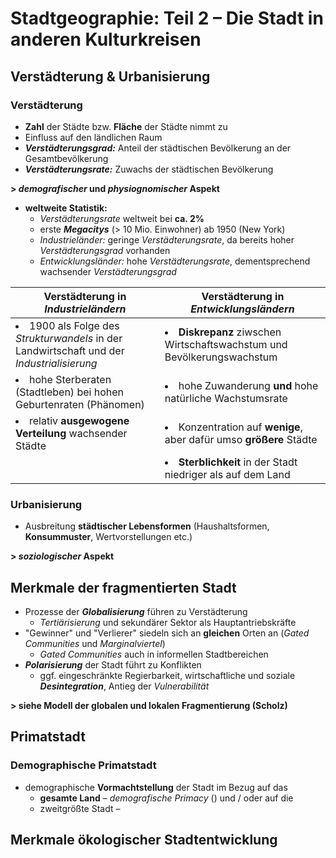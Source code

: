 # Stadtgeographie: Teil 2 – Die Stadt in anderen Kulturkreisen

## Verstädterung & Urbanisierung

### Verstädterung
- **Zahl** der Städte bzw. **Fläche** der Städte nimmt zu
- Einfluss auf den ländlichen Raum
- ***Verstädterungsgrad:*** Anteil der städtischen Bevölkerung an der Gesamtbevölkerung
- ***Verstädterungsrate:*** Zuwachs der städtischen Bevölkerung

**> *demografischer* und *physiognomischer* Aspekt**

- **weltweite Statistik:**
	- *Verstädterungsrate* weltweit bei **ca. 2%**
	- erste ***Megacitys*** (> 10 Mio. Einwohner) ab 1950 (New York)
	- *Industrieländer:* geringe *Verstädterungsrate*, da bereits hoher *Verstädterungsgrad* vorhanden
	- *Entwicklungsländer:* hohe *Verstädterungsrate*, dementsprechend wachsender *Verstädterungsgrad*

| Verstädterung in *Industrieländern* | Verstädterung in *Entwicklungsländern* |
| --- | --- |
| <li>1900 als Folge des *Strukturwandels* in der Landwirtschaft und der *Industrialisierung*</li> | <li>**Diskrepanz** ziwschen Wirtschaftswachstum und Bevölkerungswachstum</li> |
| <li>hohe Sterberaten (Stadtleben) bei hohen Geburtenraten (Phänomen)</li> | <li>hohe Zuwanderung **und** hohe natürliche Wachstumsrate</li> |
| <li>relativ **ausgewogene Verteilung** wachsender Städte</li> | <li>Konzentration auf **wenige**, aber dafür umso **größere** Städte</li> |
| | <li>**Sterblichkeit** in der Stadt niedriger als auf dem Land</li> |

### Urbanisierung
- Ausbreitung **städtischer Lebensformen** (Haushaltsformen, **Konsummuster**, Wertvorstellungen etc.)

**> *soziologischer* Aspekt**

## Merkmale der fragmentierten Stadt

- Prozesse der ***Globalisierung*** führen zu Verstädterung
	- *Tertiärisierung* und sekundärer Sektor als Hauptantriebskräfte
- "Gewinner" und "Verlierer" siedeln sich an **gleichen** Orten an (*Gated Communities* und *Marginalviertel*)
	- *Gated Communities* auch in informellen Stadtbereichen
- ***Polarisierung*** der Stadt führt zu Konflikten
	- ggf. eingeschränkte Regierbarkeit, wirtschaftliche und soziale ***Desintegration***, Antieg der *Vulnerabilität*

**> siehe Modell der globalen und lokalen Fragmentierung (Scholz)**

## Primatstadt

### Demographische Primatstadt
- demographische **Vormachtstellung** der Stadt im Bezug auf das
	- **gesamte Land** – *demografische Primacy* () und / oder auf die
	- zweitgrößte Stadt –

## Merkmale ökologischer Stadtentwicklung

<!--stackedit_data:
eyJoaXN0b3J5IjpbLTYwOTA4NTU0NywxNTg2MzEyNTU0LC0xOT
QxMDYyMTM3LC04MjIwMTk1OTAsLTY4MjgwNjI0N119
-->